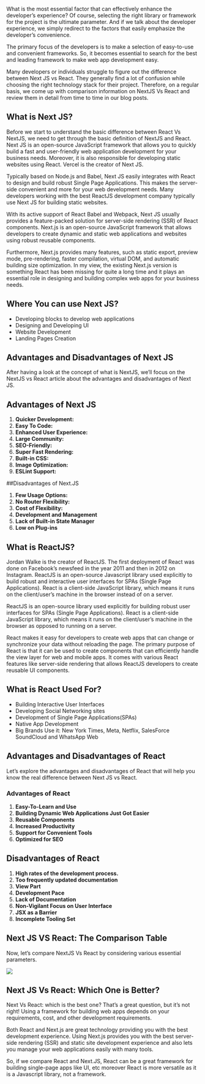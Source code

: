 What is the most essential factor that can effectively enhance the developer’s experience? Of course, selecting the right library or framework for the project is the ultimate parameter. And if we talk about the developer experience, we simply redirect to the factors that easily emphasize the developer’s convenience.

The primary focus of the developers is to make a selection of easy-to-use and convenient frameworks. So, it becomes essential to search for the best and leading framework to make web app development easy.

Many developers or individuals struggle to figure out the difference between Next JS vs React. They generally find a lot of confusion while choosing the right technology stack for their project. Therefore, on a regular basis, we come up with comparison information on NextJS Vs React and review them in detail from time to time in our blog posts.

## What is Next JS?

Before we start to understand the basic difference between React Vs NextJS, we need to get through the basic definition of NextJS and React. Next JS is an open-source JavaScript framework that allows you to quickly build a fast and user-friendly web application development for your business needs. Moreover, it is also responsible for developing static websites using React. Vercel is the creator of Next JS.

Typically based on Node.js and Babel, Next JS easily integrates with React to design and build robust Single Page Applications. This makes the server-side convenient and more for your web development needs. Many developers working with the best ReactJS development company typically use Next JS for building static websites.

With its active support of React Babel and Webpack, Next JS usually provides a feature-packed solution for server-side rendering (SSR) of React components. Next.js is an open-source JavaScript framework that allows developers to create dynamic and static web applications and websites using robust reusable components.

Furthermore, Next.js provides many features, such as static export, preview mode, pre-rendering, faster compilation, virtual DOM, and automatic building size optimization. In my view, the existing Next.js version is something React has been missing for quite a long time and it plays an essential role in designing and building complex web apps for your business needs.

## Where You can use Next JS?

- Developing blocks to develop web applications
- Designing and Developing UI
- Website Development
- Landing Pages Creation

## Advantages and Disadvantages of Next JS

After having a look at the concept of what is NextJS, we’ll focus on the NextJS vs React article about the advantages and disadvantages of Next JS.

## Advantages of Next JS

1. **Quicker Development:**
2. **Easy To Code:**
3. **Enhanced User Experience:**
4. **Large Community:**
5. **SEO-Friendly:**
6. **Super Fast Rendering:**
7. **Built-in CSS:**
8. **Image Optimization:**
9. **ESLint Support:**

##Disadvantages of Next.JS

1. **Few Usage Options:**
2. **No Router Flexibility:**
3. **Cost of Flexibility:**
4. **Development and Management**
5. **Lack of Built-in State Manager**
6. **Low on Plug-ins**

## What is ReactJS?

Jordan Walke is the creator of ReactJS. The first deployment of React was done on Facebook’s newsfeed in the year 2011 and then in 2012 on Instagram.
ReactJS is an open-source Javascript library used explicitly to build robust and interactive user interfaces for SPAs (Single Page Applications). React is a client-side JavaScript library, which means it runs on the client/user’s machine in the browser instead of on a server.

ReactJS is an open-source library used explicitly for building robust user interfaces for SPAs (Single Page Applications). React is a client-side JavaScript library, which means it runs on the client/user’s machine in the browser as opposed to running on a server.

React makes it easy for developers to create web apps that can change or synchronize your data without reloading the page. The primary purpose of React is that it can be used to create components that can efficiently handle the view layer for web and mobile apps. It comes with various React features like server-side rendering that allows ReactJS developers to create reusable UI components.

## What is React Used For?

- Building Interactive User Interfaces
- Developing Social Networking sites
- Development of Single Page Applications(SPAs)
- Native App Development
- Big Brands Use it: New York Times, Meta, Netflix, SalesForce SoundCloud and WhatsApp Web

## Advantages and Disadvantages of React

Let’s explore the advantages and disadvantages of React that will help you know the real difference between Next JS vs React.

### Advantages of React

1. **Easy-To-Learn and Use**
2. **Building Dynamic Web Applications Just Got Easier**
3. **Reusable Components**
4. **Increased Productivity**
5. **Support for Convenient Tools**
6. **Optimized for SEO**

## Disadvantages of React

1. **High rates of the development process.**
2. **Too frequently updated documentation**
3. **View Part**
4. **Development Pace**
5. **Lack of Documentation**
6. **Non-Vigilant Focus on User Interface**
7. **JSX as a Barrier**
8. **Incomplete Tooling Set**

## Next JS VS React: The Comparison Table

Now, let’s compare NextJS Vs React by considering various essential parameters.

<img src="https://media.licdn.com/dms/image/v2/D4D12AQE4bYfJ0Tzq9g/article-inline_image-shrink_1000_1488/article-inline_image-shrink_1000_1488/0/1705638411036?e=1729123200&v=beta&t=VBa2yPbQ9zkH1hPpMWWgcDf3JPsuf2K--xQZm3yOrrY">

## Next JS Vs React: Which One is Better?

Next Vs React: which is the best one? That’s a great question, but it’s not right! Using a framework for building web apps depends on your requirements, cost, and other development requirements.

Both React and Next.js are great technology providing you with the best development experience. Using Next.js provides you with the best server-side rendering (SSR) and static site development experience and also lets you manage your web applications easily with many tools.

So, if we compare React and Next.JS, React can be a great framework for building single-page apps like UI, etc moreover React is more versatile as it is a Javascript library, not a framework.

